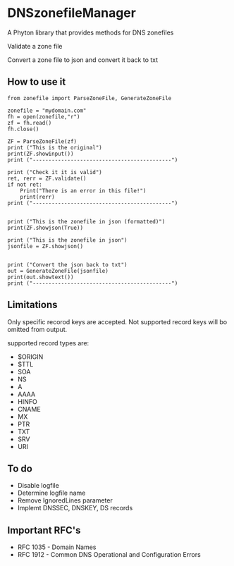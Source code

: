 # DNSzonefileManager
A Phyton library that provides methods for DNS zonefiles

Validate a zone file

Convert a zone file to json and convert it back to txt



## How to use it


```
from zonefile import ParseZoneFile, GenerateZoneFile

zonefile = "mydomain.com"
fh = open(zonefile,"r")
zf = fh.read()
fh.close()

ZF = ParseZoneFile(zf)
print ("This is the original")
print(ZF.showinput())
print ("--------------------------------------------")

print ("Check it it is valid")
ret, rerr = ZF.validate()
if not ret:
    Print("There is an error in this file!")
    print(rerr)
print ("--------------------------------------------")


print ("This is the zonefile in json (formatted)")
print(ZF.showjson(True))

print ("This is the zonefile in json")
jsonfile = ZF.showjson()


print ("Convert the json back to txt")
out = GenerateZoneFile(jsonfile)
print(out.showtext()) 
print ("--------------------------------------------")
```

## Limitations

Only specific recorod keys are accepted.
Not supported record keys will bo omitted from output.

supported record types are:
- $ORIGIN
- $TTL
- SOA
- NS
- A
- AAAA
- HINFO
- CNAME
- MX
- PTR
- TXT
- SRV
- URI


## To do

- Disable logfile
- Determine logfile name
- Remove IgnoredLines parameter
- Implemt DNSSEC, DNSKEY, DS records


## Important RFC's

- RFC 1035 - Domain Names
- RFC 1912 - Common DNS Operational and Configuration Errors
